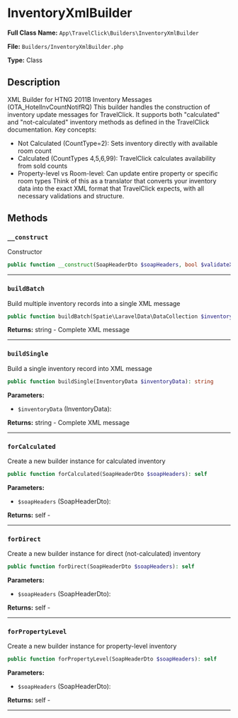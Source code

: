 # InventoryXmlBuilder

**Full Class Name:** `App\TravelClick\Builders\InventoryXmlBuilder`

**File:** `Builders/InventoryXmlBuilder.php`

**Type:** Class

## Description

XML Builder for HTNG 2011B Inventory Messages (OTA_HotelInvCountNotifRQ)
This builder handles the construction of inventory update messages for TravelClick.
It supports both "calculated" and "not-calculated" inventory methods as defined
in the TravelClick documentation.
Key concepts:
- Not Calculated (CountType=2): Sets inventory directly with available room count
- Calculated (CountTypes 4,5,6,99): TravelClick calculates availability from sold counts
- Property-level vs Room-level: Can update entire property or specific room types
Think of this as a translator that converts your inventory data into the exact
XML format that TravelClick expects, with all necessary validations and structure.

## Methods

### `__construct`

Constructor

```php
public function __construct(SoapHeaderDto $soapHeaders, bool $validateXml = true, bool $formatOutput = false)
```

---

### `buildBatch`

Build multiple inventory records into a single XML message

```php
public function buildBatch(Spatie\LaravelData\DataCollection $inventoryCollection): string
```

**Returns:** string - Complete XML message

---

### `buildSingle`

Build a single inventory record into XML message

```php
public function buildSingle(InventoryData $inventoryData): string
```

**Parameters:**

- `$inventoryData` (InventoryData): 

**Returns:** string - Complete XML message

---

### `forCalculated`

Create a new builder instance for calculated inventory

```php
public function forCalculated(SoapHeaderDto $soapHeaders): self
```

**Parameters:**

- `$soapHeaders` (SoapHeaderDto): 

**Returns:** self - 

---

### `forDirect`

Create a new builder instance for direct (not-calculated) inventory

```php
public function forDirect(SoapHeaderDto $soapHeaders): self
```

**Parameters:**

- `$soapHeaders` (SoapHeaderDto): 

**Returns:** self - 

---

### `forPropertyLevel`

Create a new builder instance for property-level inventory

```php
public function forPropertyLevel(SoapHeaderDto $soapHeaders): self
```

**Parameters:**

- `$soapHeaders` (SoapHeaderDto): 

**Returns:** self - 

---

